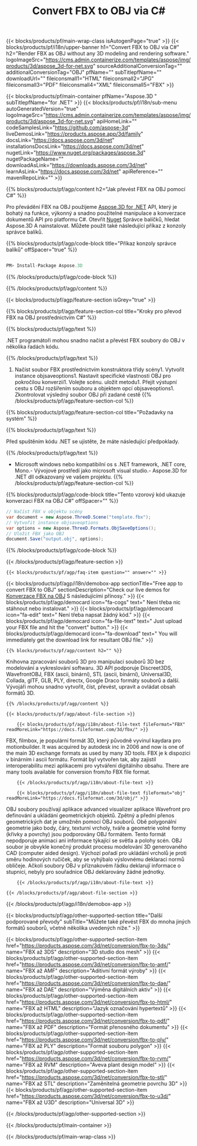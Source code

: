 ﻿---
title: Convert FBX to OBJ via C# 
weight: 1440
url: /cs/net/conversion/fbx-to-obj/ 
description: Vzorový kód pro konverzaci FBX na OBJ C#. Použijte API příklad kódu pro dávku FBX souborů na OBJ konverzaci v rámci vb .NET, asp .NET nebo kterékoli aplikace založené na .NET.
---
{{< blocks/products/pf/main-wrap-class isAutogenPage="true" >}}
{{< blocks/products/pf/i18n/upper-banner h1="Convert FBX to OBJ via C#" h2="Render FBX as OBJ without any 3D modeling and rendering software." logoImageSrc="https://cms.admin.containerize.com/templates/aspose/img/products/3d/aspose_3d-for-net.svg" sourceAdditionalConversionTag="" additionalConversionTag="OBJ" pfName="" subTitlepfName="" downloadUrl="" fileiconsmall1="HTML" fileiconsmall2="JPG" fileiconsmall3="PDF" fileiconsmall4="XML" fileiconsmall5="FBX" >}}

{{< blocks/products/pf/main-container pfName="Aspose.3D " subTitlepfName="for .NET" >}}
{{< blocks/products/pf/i18n/sub-menu autoGeneratedVersion="true" logoImageSrc="https://cms.admin.containerize.com/templates/aspose/img/products/3d/aspose_3d-for-net.svg" apiHomeLink="" codeSamplesLink="https://github.com/aspose-3d" liveDemosLink="https://products.aspose.app/3d/family" docsLink="https://docs.aspose.com/3d/net" installationsDocsLink="https://docs.aspose.com/3d/net" nugetLink="https://www.nuget.org/packages/aspose.3d" nugetPackageName="" downloadAsLink="https://downloads.aspose.com/3d/net" learnAsLink="https://docs.aspose.com/3d/net" apiReference="" mavenRepoLink="" >}}

{{% blocks/products/pf/agp/content h2="Jak převést FBX na OBJ pomocí C#" %}}

 Pro převádění FBX na OBJ použijeme
 [Aspose.3D for .NET](https://products.aspose.com/3d/net) 
 API, který je bohatý na funkce, výkonný a snadno použitelné manipulace a konverzace dokumentů API pro platformu C#. Otevřít
 [Nuget](https://www.nuget.org/packages/aspose.3d) 
 Správce balíčků, hledat
 Aspose.3D 
 A nainstalovat. Můžete použít také následující příkaz z konzoly správce balíků.

{{% blocks/products/pf/agp/code-block title="Příkaz konzoly správce balíků" offSpacer="true" %}}

```cs

PM> Install-Package Aspose.3D


```

{{% /blocks/products/pf/agp/code-block %}}

{{% /blocks/products/pf/agp/content %}}

{{< blocks/products/pf/agp/feature-section isGrey="true" >}}

{{% blocks/products/pf/agp/feature-section-col title="Kroky pro převod FBX na OBJ prostřednictvím C#" %}}

{{% blocks/products/pf/agp/text %}}

 .NET programátoři mohou snadno načíst a převést FBX soubory do OBJ v několika řadách kódu.

{{% /blocks/products/pf/agp/text %}}

1. Načíst soubor FBX prostřednictvím konstruktora třídy scény1. Vytvořit instance objsaveoptions1. Nastavit specifické vlastnosti OBJ pro pokročilou konverzii1. Volejte scénu. uložit metodu1. Přejít výstupní cestu s OBJ rozšířením souboru a objektem opcí objsaveoptions1. Zkontrolovat výsledný soubor OBJ při zadané cestě
{{% /blocks/products/pf/agp/feature-section-col %}}

{{% blocks/products/pf/agp/feature-section-col title="Požadavky na systém" %}}

{{% blocks/products/pf/agp/text %}}

 Před spuštěním kódu .NET se ujistěte, že máte následující předpoklady.

{{% /blocks/products/pf/agp/text %}}

- Microsoft windows nebo kompatibilní os s .NET framework, .NET core, Mono.- Vývojové prostředí jako microsoft visual studio.- Aspose.3D for .NET dll odkazovaný ve vašem projektu.
{{% /blocks/products/pf/agp/feature-section-col %}}

{{% blocks/products/pf/agp/code-block title="Tento vzorový kód ukazuje konverzaci FBX na OBJ C#" offSpacer="" %}}

```cs
// Načíst FBX v objektu scény 
var document = new Aspose.ThreeD.Scene("template.fbx");
// Vytvořit instance objsaveoptions 
var options = new Aspose.ThreeD.Formats.ObjSaveOptions();
// Uložit FBX jako OBJ 
document.Save("output.obj", options); 


```

{{% /blocks/products/pf/agp/code-block %}}

{{< /blocks/products/pf/agp/feature-section >}}

    {{< blocks/products/pf/agp/faq-item question="" answer="" >}}
 

<!-- aboutfile Starts -->

{{< blocks/products/pf/agp/i18n/demobox-app sectionTitle="Free app to convert FBX to OBJ" sectionDescription="Check our live demos for [Konverzace FBX na OBJ](https://products.aspose.app/3d/conversion/fbx-to-obj) S následujícími přínosy." >}}
        {{< blocks/products/pf/agp/democard icon="fa-cogs" text=" Není třeba nic stáhnout nebo instalovat." >}}
        {{< blocks/products/pf/agp/democard icon="fa-edit" text=" Není třeba napsat žádný kód." >}}
        {{< blocks/products/pf/agp/democard icon="fa-file-text" text=" Just upload your FBX file and hit the \"convert\" button." >}}
        {{< blocks/products/pf/agp/democard icon="fa-download" text=" You will immediately get the download link for resultant OBJ file." >}}

    {{% blocks/products/pf/agp/content h2="" %}}

 Knihovna zpracování souborů 3D pro manipulaci souborů 3D bez modelování a vykreslování softwaru. 3D API podporuje Discreet3DS, WavefrontOBJ, FBX (ascii, binární), STL (ascii, binární), Universal3D, Collada, glTF, GLB, PLY, directx, Google Draco formáty souborů a další. Vývojáři mohou snadno vytvořit, číst, převést, upravit a ovládat obsah formátů 3D.



    {{% /blocks/products/pf/agp/content %}}

    {{< blocks/products/pf/agp/about-file-section >}}

        {{< blocks/products/pf/agp/i18n/about-file-text fileFormat="FBX" readMoreLink="https://docs.fileformat.com/3d/fbx/" >}}
FBX, filmbox, je populární formát 3D, který původně vyvinul kaydara pro motionbuilder. It was acquired by autodesk inc in 2006 and now is one of the main 3D exchange formats as used by many 3D tools. FBX je k dispozici v binárním i ascii formátu. Formát byl vytvořen tak, aby zajistil interoperabilitu mezi aplikacemi pro vytváření digitálního obsahu. There are many tools available for conversion from/to FBX file format.

        {{< /blocks/products/pf/agp/i18n/about-file-text >}}

        {{< blocks/products/pf/agp/i18n/about-file-text fileFormat="obj" readMoreLink="https://docs.fileformat.com/3d/obj/" >}}
OBJ soubory používají aplikace advanced visualizer aplikace Wavefront pro definování a ukládání geometrických objektů. Zpětný a přední přenos geometrických dat je umožněn pomocí OBJ souborů. Obě polygonální geometrie jako body, čáry, texturní vrcholy, tváře a geometrie volné formy (křivky a povrchy) jsou podporovány OBJ formátem. Tento formát nepodporuje animaci ani informace týkající se světla a polohy scén. OBJ soubor je obvykle konečný produkt procesu modelování 3D generovaného CAD (computer aided design). Výchozí pořadí pro ukládání vrcholů je proti směru hodinových ručiček, aby se vyhýbalo výslovnému deklaraci normů obličeje. Ačkoli soubory OBJ v příznakovém řádku deklarují informace o stupnici, nebyly pro souřadnice OBJ deklarovány žádné jednotky.

        {{< /blocks/products/pf/agp/i18n/about-file-text >}}

    {{< /blocks/products/pf/agp/about-file-section >}}

{{< /blocks/products/pf/agp/i18n/demobox-app >}}

<!-- aboutfile Ends -->

{{< blocks/products/pf/agp/other-supported-section title="Další podporované převody" subTitle="Můžete také převést FBX do mnoha jiných formátů souborů, včetně několika uvedených níže." >}}

{{< blocks/products/pf/agp/other-supported-section-item href="https://products.aspose.com/3d/net/conversion/fbx-to-3ds/" name="FBX až 3DS" description="3D studio dos mesh" >}}
{{< blocks/products/pf/agp/other-supported-section-item href="https://products.aspose.com/3d/net/conversion/fbx-to-amf/" name="FBX až AMF" description="Aditivní formát výroby" >}}
{{< blocks/products/pf/agp/other-supported-section-item href="https://products.aspose.com/3d/net/conversion/fbx-to-dae/" name="FBX až DAE" description="Výměna digitálních aktiv" >}}
{{< blocks/products/pf/agp/other-supported-section-item href="https://products.aspose.com/3d/net/conversion/fbx-to-html/" name="FBX až HTML" description="Jazyk označování hypertextů" >}}
{{< blocks/products/pf/agp/other-supported-section-item href="https://products.aspose.com/3d/net/conversion/fbx-to-pdf/" name="FBX až PDF" description="Formát přenosného dokumentu" >}}
{{< blocks/products/pf/agp/other-supported-section-item href="https://products.aspose.com/3d/net/conversion/fbx-to-ply/" name="FBX až PLY" description="Formát souboru polygon" >}}
{{< blocks/products/pf/agp/other-supported-section-item href="https://products.aspose.com/3d/net/conversion/fbx-to-rvm/" name="FBX až RVM" description="Aveva plant design model" >}}
{{< blocks/products/pf/agp/other-supported-section-item href="https://products.aspose.com/3d/net/conversion/fbx-to-stl/" name="FBX až STL" description="Zaměnitelná geometrie povrchu 3D" >}}
{{< blocks/products/pf/agp/other-supported-section-item href="https://products.aspose.com/3d/net/conversion/fbx-to-u3d/" name="FBX až U3D" description="Universal 3D" >}}

{{< /blocks/products/pf/agp/other-supported-section >}}

{{< /blocks/products/pf/main-container >}}
    
{{< /blocks/products/pf/main-wrap-class >}}